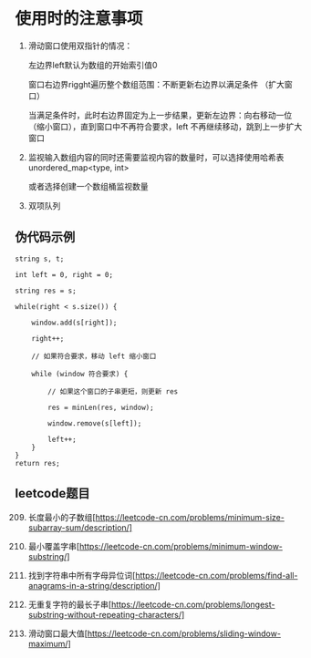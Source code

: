 # 使用时的注意事项

1. 滑动窗口使用双指针的情况：

	左边界left默认为数组的开始索引值0

	窗口右边界rigght遍历整个数组范围：不断更新右边界以满足条件 （扩大窗口）

	当满足条件时，此时右边界固定为上一步结果，更新左边界：向右移动一位 （缩小窗口），直到窗口中不再符合要求，left 不再继续移动，跳到上一步扩大窗口
	

2. 监视输入数组内容的同时还需要监视内容的数量时，可以选择使用哈希表unordered_map<type, int>

	或者选择创建一个数组桶监视数量
	
	
3. 双项队列


	

## 伪代码示例

	string s, t;

	int left = 0, right = 0;
	
	string res = s;

	while(right < s.size()) {
	
		window.add(s[right]);
		
		right++;
		
		// 如果符合要求，移动 left 缩小窗口
		
		while (window 符合要求) {
		
			// 如果这个窗口的子串更短，则更新 res
			
			res = minLen(res, window);
			
			window.remove(s[left]);
			
			left++;
		}
	}
	return res;



## leetcode题目

209. 长度最小的子数组[https://leetcode-cn.com/problems/minimum-size-subarray-sum/description/]

76. 最小覆盖字串[https://leetcode-cn.com/problems/minimum-window-substring/]

438. 找到字符串中所有字母异位词[https://leetcode-cn.com/problems/find-all-anagrams-in-a-string/description/]

3. 无重复字符的最长子串[https://leetcode-cn.com/problems/longest-substring-without-repeating-characters/]

239. 滑动窗口最大值[https://leetcode-cn.com/problems/sliding-window-maximum/]






